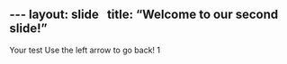 ---  layout: slide
  title: “Welcome to our second slide!”
  ---  
  Your test 
   Use the left arrow to go back! 1
